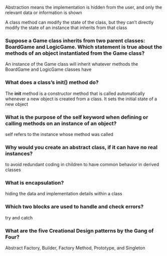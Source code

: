 Abstraction means the implementation is hidden from the user, and only the relevant data or information is shown

A class method can modify the state of the class, but they can’t directly modify the state of an instance that inherits from that class

### Suppose a Game class inherits from two parent classes: BoardGame and LogicGame. Which statement is true about the methods of an object instantiated from the Game class?

An instance of the Game class will inherit whatever methods the BoardGame and LogicGame classes have


### What does a class’s init() method do?

The __init__ method is a constructor method that is called automatically whenever a new object is created from a class. It sets the initial state of a new object


### What is the purpose of the self keyword when defining or calling methods on an instance of an object?

self refers to the instance whose method was called

### Why would you create an abstract class, if it can have no real instances?
to avoid redundant coding in children
to have common behavior in derived classes

### What is encapsulation?
hiding the data and implementation details within a class

### Which two blocks are used to handle and check errors?
try and catch

### What are the five Creational Design patterns by the Gang of Four?
Abstract Factory, Builder, Factory Method, Prototype, and Singleton